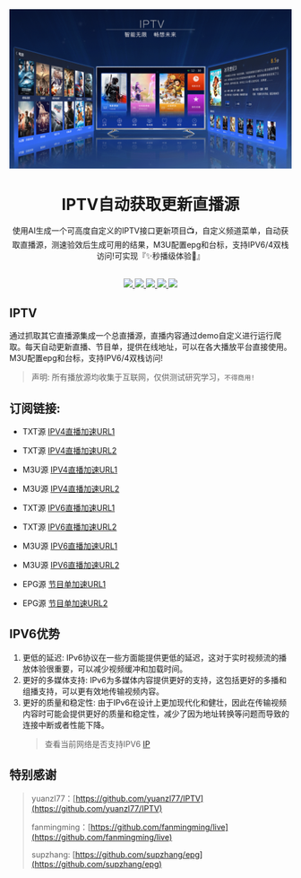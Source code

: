 <div align="center">
  <img src="https://raw.githubusercontent.com/xiaoran67/update/refs/heads/main/library/draw/draw0065.png" alt="logo"/>
  <h1 align="center">IPTV自动获取更新直播源</h1>
</div>

<div align="center">使用AI生成一个可高度自定义的IPTV接口更新项目📺，自定义频道菜单，自动获取直播源，测速验效后生成可用的结果，M3U配置epg和台标，支持IPV6/4双栈访问!可实现『✨秒播级体验🚀』</div>
<br>
<p align="center">
  <a href="https://github.com/alantang1977/IPTV/releases">
    <img src="https://img.shields.io/github/v/release/alantang1977/IPTV" />
  </a>
  <a href="https://www.python.org/">
    <img src="https://img.shields.io/badge/python-%20%3D%203.13-47c219" />
  </a>
  <a href="https://github.com/alantang1977/IPTV/releases">
    <img src="https://img.shields.io/github/downloads/alantang1977/IPTV/total" />
  </a>
  <a href="https://github.com/alantang1977/IPTV">
    <img src="https://img.shields.io/github/stars/alantang1977/IPTV" />
  </a>
  <a href="https://github.com/alantang1977/IPTV/fork">
    <img src="https://img.shields.io/github/forks/alantang1977/IPTV" />
  </a>
</p>


## IPTV
通过抓取其它直播源集成一个总直播源，直播内容通过demo自定义进行运行爬取。每天自动更新直播、节目单，提供在线地址，可以在各大播放平台直接使用。M3U配置epg和台标，支持IPV6/4双栈访问!
> 声明: 所有播放源均收集于互联网，仅供测试研究学习，`不得商用!`

## 订阅链接:   
>     
- TXT源 [IPV4直播加速URL1](https://ghproxy.net/https://raw.githubusercontent.com/xiaoran67/IPTV/refs/heads/main/live_ipv4.txt)
> 
- TXT源 [IPV4直播加速URL2](https://gh.llkk.cc/https://raw.githubusercontent.com/xiaoran67/IPTV/refs/heads/main/live_ipv4.txt)
>
- M3U源 [IPV4直播加速URL1](https://ghproxy.net/https://raw.githubusercontent.com/xiaoran67/IPTV/refs/heads/main/live_ipv4.m3u)
> 
- M3U源 [IPV4直播加速URL2](https://gh.llkk.cc/https://raw.githubusercontent.com/xiaoran67/IPTV/refs/heads/main/live_ipv4.m3u)
> 
- TXT源 [IPV6直播加速URL1](https://ghproxy.net/https://raw.githubusercontent.com/xiaoran67/IPTV/refs/heads/main/live_ipv6.txt)
> 
- TXT源 [IPV6直播加速URL2](https://gh.llkk.cc/https://raw.githubusercontent.com/xiaoran67/IPTV/refs/heads/main/live_ipv6.txt)
>
- M3U源 [IPV6直播加速URL1](https://ghproxy.net/https://raw.githubusercontent.com/xiaoran67/IPTV/refs/heads/main/live_ipv6.m3u)
> 
- M3U源 [IPV6直播加速URL2](https://gh.llkk.cc/https://raw.githubusercontent.com/xiaoran67/IPTV/refs/heads/main/live_ipv6.m3u)
>
- EPG源 [节目单加速URL1](https://ghproxy.net/https://raw.githubusercontent.com/xiaoran67/IPTV/refs/heads/main/epg.xml)
> 
- EPG源 [节目单加速URL2](https://gh.llkk.cc/https://raw.githubusercontent.com/xiaoran67/IPTV/refs/heads/main/epg.xml)

## IPV6优势
1. 更低的延迟: IPv6协议在一些方面能提供更低的延迟，这对于实时视频流的播放体验很重要，可以减少视频缓冲和加载时间。
2. 更好的多媒体支持: IPv6为多媒体内容提供更好的支持，这包括更好的多播和组播支持，可以更有效地传输视频内容。
3. 更好的质量和稳定性: 由于IPv6在设计上更加现代化和健壮，因此在传输视频内容时可能会提供更好的质量和稳定性，减少了因为地址转换等问题而导致的连接中断或者性能下降。
   > 查看当前网络是否支持IPV6 [IP](https://ipw.cn)

## 特别感谢
> yuanzl77：[https://github.com/yuanzl77/IPTV](https://github.com/yuanzl77/IPTV)
> 
> fanmingming：[https://github.com/fanmingming/live](https://github.com/fanmingming/live)
> 
> supzhang: [https://github.com/supzhang/epg](https://github.com/supzhang/epg)

